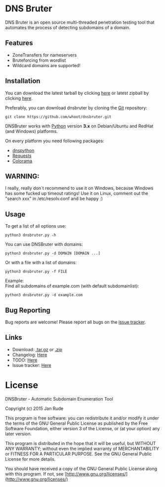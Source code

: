 DNS Bruter
=========

DNS Bruter is an open source multi-threaded penetration testing tool that automates the process of detecting subdomains of a domain.<br>

Features
----

* ZoneTransfers for nameservers
* Bruteforcing from wordlist
* Wildcard domains are supported!

Installation
----

You can download the latest tarball by clicking [here](https://github.com/whoot/dnsbruter/tarball/master) or latest zipball by clicking  [here](https://github.com/whoot/dnsbruter/zipball/master).

Preferably, you can download dnsbruter by cloning the [Git](https://github.com/whoot/dnsbruter) repository:

    git clone https://github.com/whoot/dnsbruter.git

DNSBruter works with [Python](http://www.python.org/download/) version **3.x** on Debian/Ubuntu and RedHat (and Windows) platforms.

On every platform you need following packages:

* [dnspython](http://www.dnspython.org/)
* [Requests](https://pypi.python.org/pypi/requests/)
* [Colorama](https://pypi.python.org/pypi/colorama)

WARNING: 
----
I really, really don´t recommend to use it on Windows, because Windows has some fucked up timeout ratings!
Use it on Linux, comment out the "search xxx" in /etc/resolv.conf and be happy :) 

Usage
----

To get a list of all options use:

    python3 dnsbruter.py -h

You can use DNSBruter with domains:

	python3 dnsbruter.py -d DOMAIN [DOMAIN ...]

Or with a file with a list of domains:

	python3 dnsbruter.py -f FILE

Example:<br>
Find all subdomains of example.com (with default subdomainlist):

	python3 dnsbruter.py -d example.com

Bug Reporting
----
Bug reports are welcome! Please report all bugs on the [issue tracker](https://github.com/whoot/Typo-Enumerator/issues).

Links
----

* Download: [.tar.gz](https://github.com/whoot/dnsbruter/tarball/master) or [.zip](https://github.com/whoot/dnsbruter/archive/master.zip)
* Changelog: [Here](https://github.com/whoot/dnsbruter/blob/master/doc/ChangeLog.md)
* TODO: [Here](https://github.com/whoot/dnsbruter/blob/master/doc/TODO.md)
* Issue tracker: [Here](https://github.com/whoot/dnsbruter/issues)

# License

DNSBruter - Automatic Subdomain Enumeration Tool

Copyright (c) 2015 Jan Rude

This program is free software: you can redistribute it and/or modify
it under the terms of the GNU General Public License as published by
the Free Software Foundation, either version 3 of the License, or
(at your option) any later version.

This program is distributed in the hope that it will be useful,
but WITHOUT ANY WARRANTY; without even the implied warranty of
MERCHANTABILITY or FITNESS FOR A PARTICULAR PURPOSE.  See the
GNU General Public License for more details.

You should have received a copy of the GNU General Public License
along with this program.  If not, see [http://www.gnu.org/licenses/](http://www.gnu.org/licenses/)
